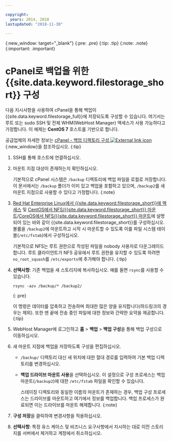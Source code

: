 ```yaml
---

copyright:
  years: 2014, 2018
lastupdated: "2018-11-30"

---
```

{:new_window: target="_blank"}
{:pre: .pre}
{:tip: .tip}
{:note: .note}
{:important: .important}

# cPanel로 백업을 위한 {{site.data.keyword.filestorage_short}} 구성

다음 지시사항을 사용하여 cPanel을 통해 백업이 {{site.data.keyword.filestorage_full}}에 저장되도록 구성할 수 있습니다. 여기서는 루트 또는 sudo SSH 및 전체 WHM(WebHost Manager) 액세스가 사용 가능하다고 가정합니다. 이 예제는 **CentOS 7** 호스트를 기반으로 합니다.

공급업체의 자세한 정보는 [cPanel - 백업 디렉토리 구성 ![External link icon](../../icons/launch-glyph.svg "External link icon")](https://docs.cpanel.net/display/68Docs/Backup+Configuration#BackupConfiguration-ConfigureBackupDirectory){:new_window}을 참조하십시오.
{:tip}

1. SSH를 통해 호스트에 연결하십시오.
2. 마운트 지점 대상이 존재하는지 확인하십시오. <br />

   기본적으로 cPanel 시스템은 `/backup` 디렉토리에 백업 파일을 로컬로 저장합니다. 이 문서에서는 `/backup` 폴더가 이미 있고 백업을 포함하고 있으며, `/backup2`를 새 마운트 지점으로 사용할 수 있다고 가정합니다.
   {:note}

3. [Red Hat Enterprise Linux에서 {{site.data.keyword.filestorage_short}}에 액세스](accessing-file-storage-linux.html) 및 [CentOS에서 NFS/{{site.data.keyword.filestorage_short}} 마운트](mounting-nsf-file-storage.html)/[CoreOS에서 NFS/{{site.data.keyword.filestorage_short}} 마운트](mounting-storage-coreos.html)에 설명되어 있는 바와 같이 {{site.data.keyword.filestorage_short}}를 구성하십시오. 볼륨을 `/backup2`에 마운트하고 시작 시 마운트할 수 있도록 이를 파일 시스템 테이블(`/etc/fstab`)에서 구성하십시오. <br />

   기본적으로 NFS는 루트 권한으로 작성된 파일을 nobody 사용자로 다운그레이드합니다. 루트 클라이언트가 NFS 공유에서 루트 권한을 유지할 수 있도록 하려면 `no_root_squash`를 `/etc/exports`에 추가해야 합니다.
   {:tip}

4. **선택사항**: 기존 백업을 새 스토리지에 복사하십시오. 예를 들면 `rsync`를 사용할 수 있습니다.
   ```
   rsync -azv /backup/* /backup2/
   ```
   {: pre}

    이 명령은 데이터를 압축하고 전송하며 최대한 많은 양을 유지합니다(하드링크의 경우는 제외). 또한 맨 끝에 전송 중인 파일에 대한 정보와 간략한 요약을 제공합니다.
    {:tip}

5. WebHost Manager에 로그인하고 **홈** > **백업** > **백업 구성**을 통해 백업 구성으로 이동하십시오.

6. 새 마운트 지점에 백업을 저장하도록 구성을 편집하십시오.
    - `/backup/` 디렉토리 대신 새 위치에 대한 절대 경로를 입력하여 기본 백업 디렉토리를 변경하십시오.
    - **백업 드라이브 마운트 사용**을 선택하십시오. 이 설정으로 구성 프로세스는 백업 마운트(`/backup2`)에 대한 `/etc/fstab` 파일을 확인할 수 있습니다. <br />

      스테이징 디렉토리와 동일한 이름의 마운트가 존재하는 경우, 백업 구성 프로세스는 드라이브를 마운트하고 여기에서 정보를 백업합니다. 백업 프로세스가 완료되면 이는 드라이브를 마운트 해제합니다.
      {:note}
7. **구성 저장**을 클릭하여 변경사항을 적용하십시오.
8. **선택사항**: 특정 유스 케이스 및 비즈니스 요구사항에서 지시하는 대로 이전 스토리지를 서버에서 제거하고 계정에서 취소하십시오.
